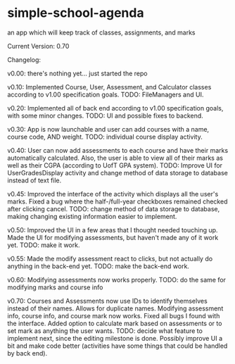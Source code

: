 simple-school-agenda
====================

an app which will keep track of classes, assignments, and marks

Current Version: 0.70

Changelog:

v0.00:
there's nothing yet... just started the repo

v0.10:
Implemented Course, User, Assessment, and Calculator classes according to v1.00 specification goals. 
TODO: FileManagers and UI.

v0.20:
Implemented all of back end according to v1.00 specification goals, with some minor changes. 
TODO: UI and possible fixes to backend.

v0.30:
App is now launchable and user can add courses with a name, course code, AND weight. 
TODO: individual course display activity.

v0.40:
User can now add assessments to each course and have their marks automatically calculated. Also, the user is able to view all of their marks as well as their CGPA (according to UofT GPA system).
TODO: Improve UI for UserGradesDisplay activity and change method of data storage to database instead of text file.

v0.45:
Improved the interface of the activity which displays all the user's marks. Fixed a bug where the half-/full-year checkboxes remained checked after clicking cancel.
TODO: change method of data storage to database, making changing existing information easier to implement.

v0.50:
Improved the UI in a few areas that I thought needed touching up. Made the UI for modifying assessments, but haven't made any of it work yet.
TODO: make it work.

v0.55:
Made the modify assessment react to clicks, but not actually do anything in the back-end yet.
TODO: make the back-end work.

v0.60:
Modifying assessments now works properly.
TODO: do the same for modifying marks and course info

v0.70:
Courses and Assessments now use IDs to identify themselves instead of their names. Allows for duplicate names. Modifying assessment info, course info, and course mark now works. Fixed all bugs I found with the interface. Added option to calculate mark based on assessments or to set mark as anything the user wants.
TODO: decide what feature to implement next, since the editing milestone is done. Possibly improve UI a bit and make code better (activities have some things that could be handled by back end).
